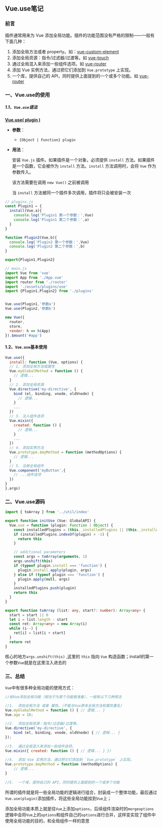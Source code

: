 ## Vue.use笔记

### 前言

插件通常用来为 Vue 添加全局功能。插件的功能范围没有严格的限制——一般有下面几种：

1. 添加全局方法或者 property。如：[vue-custom-element](https://github.com/karol-f/vue-custom-element)
2. 添加全局资源：指令/过滤器/过渡等。如 [vue-touch](https://github.com/vuejs/vue-touch)
3. 通过全局混入来添加一些组件选项。如 [vue-router](https://github.com/vuejs/vue-router)
4. 添加 Vue 实例方法，通过把它们添加到 `Vue.prototype` 上实现。
5. 一个库，提供自己的 API，同时提供上面提到的一个或多个功能。如 [vue-router](https://github.com/vuejs/vue-router)

### 一、Vue.use的使用

##### 1.1、`Vue.use`语法

**[Vue.use( plugin )](https://cn.vuejs.org/v2/api/#Vue-use)**

- **参数**：

  - `{Object | Function} plugin`

- **用法**：

  安装 `Vue.js` 插件。如果插件是一个对象，必须提供 `install` 方法。如果插件是一个函数，它会被作为 `install` 方法。`install` 方法调用时，会将 `Vue` 作为参数传入。

  该方法需要在调用 `new Vue()` 之前被调用

  当 `install` 方法被同一个插件多次调用，插件将只会被安装一次

```js
// plugins.js
const Plugin1 = {
  install(Vue,a){
    console.log('Plugin1 第一个参数：',Vue)
    console.log('Plugin1 第二个参数：',a)
  }
}

function Plugin2(Vue,b){
  console.log('Plugin2 第一个参数：',Vue)
  console.log('Plugin2 第二个参数：',b)
}

export{Plugin1,Plugin2}
```

```js
// main.js
import Vue from 'vue'
import App from './App.vue'
import router from './router'
import './assets/plugins/use'
import {Plugin1,Plugin2} from './plugins'


Vue.use(Plugin1,'参数a')
Vue.use(Plugin2,'参数b')

new Vue({
  router,
  store,
  render: h => h(App)
}).$mount('#app')
```

#### 1.2、`Vue.use`基本使用

```js
Vue.use({
  install: function (Vue, options) {
  // 1. 添加全局方法或属性
  Vue.myGlobalMethod = function () {
    // 逻辑...
  }
  // 2. 添加全局资源
  Vue.directive('my-directive', {
    bind (el, binding, vnode, oldVnode) {
      // 逻辑...
    }
    ...
  })
  // 3. 注入组件选项
  Vue.mixin({
    created: function () {
      // 逻辑...
    }
    ...
  })
  // 4. 添加实例方法
  Vue.prototype.$myMethod = function (methodOptions) {
    // 逻辑...
  }
  // 5. 注册全局组件
  Vue.component('myButton',{
    // ...组件选项
  })
}
},args)
```

### 二、Vue.use源码

```typescript
import { toArray } from '../util/index'

export function initUse (Vue: GlobalAPI) {
  Vue.use = function (plugin: Function | Object) {
    const installedPlugins = (this._installedPlugins || (this._installedPlugins = []))
    if (installedPlugins.indexOf(plugin) > -1) {
      return this
    }

    // additional parameters
    const args = toArray(arguments, 1)
    args.unshift(this)
    if (typeof plugin.install === 'function') {
      plugin.install.apply(plugin, args)
    } else if (typeof plugin === 'function') {
      plugin.apply(null, args)
    }
    installedPlugins.push(plugin)
    return this
  }
}
```

```typescript
export function toArray (list: any, start?: number): Array<any> {
  start = start || 0
  let i = list.length - start
  const ret: Array<any> = new Array(i)
  while (i--) {
    ret[i] = list[i + start]
  }
  return ret
}
```

核心的地方`args.unshift(this)` ,这里的 `this` 指向 `Vue` 构造函数；install的第一个参数`Vue`就是在这里注入进去的

### 三、总结

`Vue`中有很多种全局功能的使用方式：

```js
//给Vue添加全局功能（相当于为某个功能做准备），一般有以下几种用法

//1.  添加全局方法 或者 属性。（不能与Vue原本全局方法和属性重名）
Vue.myGlobalMethod = function () { // 逻辑... }
Vue.age = 18;
    
//2.  添加全局资源：指令/过滤器/过渡等。
Vue.directive('my-directive', { 
    bind (el, binding, vnode, oldVnode) { // 逻辑... }
});
    
//3.  通过全局混入来添加一些组件选项。
Vue.mixin({ created: function () { // 逻辑... } })
    
//4.  添加 Vue 实例方法，通过把它们添加到 `Vue.prototype` 上实现。
Vue.prototype.$myMethod = function (methodOptions) { 
    // 逻辑... 
}
    
//5.  一个库，提供自己的 API，同时提供上面提到的一个或多个功能
```

所谓的插件就是将一些全局功能的逻辑进行组合，封装成一个整体功能，最后通过`Vue.use(plugin)`添加插件，将这些全局功能挂到`Vue`上；

添加全局功能本质上就是往`Vue`上添加`options`，后续组件渲染时的`mergeoptions`逻辑中会将`Vue`上的`options`和组件自己的`options`进行合并，这样变实现了组件中使用全局功能的目的，和全局组件一样的意思


